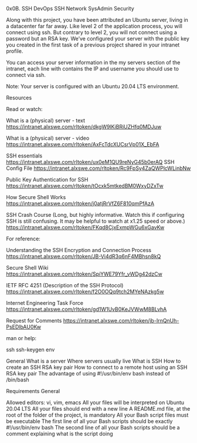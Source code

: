 0x0B. SSH
DevOps
SSH
Network
SysAdmin
Security


Along with this project, you have been attributed an Ubuntu server, living in a datacenter far far away. Like level 2 of the application process, you will connect using ssh. But contrary to level 2, you will not connect using a password but an RSA key. We’ve configured your server with the public key you created in the first task of a previous project shared in your intranet profile.

You can access your server information in the my servers section of the intranet, each line with contains the IP and username you should use to connect via ssh.

Note: Your server is configured with an Ubuntu 20.04 LTS environment.

Resources

Read or watch:

What is a (physical) server - text https://intranet.alxswe.com/rltoken/dkgW9lKiBRiUZHfq0MDJuw

What is a (physical) server - video https://intranet.alxswe.com/rltoken/AxFcTdcXUCsrVp01X_EbFA

SSH essentials https://intranet.alxswe.com/rltoken/ux0eM1QU9reNyG45b0erAQ
SSH Config File https://intranet.alxswe.com/rltoken/Rc9FpSy4ZaQWPlcWLinbNw

Public Key Authentication for SSH https://intranet.alxswe.com/rltoken/tOcxk5mtkedBM0WxyDZxTw

How Secure Shell Works https://intranet.alxswe.com/rltoken/j0atjRrVfZ6F810qmPfAzA

SSH Crash Course (Long, but highly informative. Watch this if configuring SSH is still confusing. It may be helpful to watch at x1.25 speed or above.) https://intranet.alxswe.com/rltoken/FKqd8CjxExmpWGu6xGavKw

For reference:

Understanding the SSH Encryption and Connection Process https://intranet.alxswe.com/rltoken/JB-Vi4dR3q6nF4MBhsn8kQ

Secure Shell Wiki https://intranet.alxswe.com/rltoken/SpiYWE79Yfr_vWDg42dzCw

IETF RFC 4251 (Description of the SSH Protocol) https://intranet.alxswe.com/rltoken/f2O0OQq9tch2MYeNAzkg5w

Internet Engineering Task Force https://intranet.alxswe.com/rltoken/gd1W1UvB0KeJVWwM8BLvhA

Request for Comments https://intranet.alxswe.com/rltoken/jb-IrnQnUh-PsEDlbAU0Kw

man or help:

ssh
ssh-keygen
env

General
What is a server
Where servers usually live
What is SSH
How to create an SSH RSA key pair
How to connect to a remote host using an SSH RSA key pair
The advantage of using #!/usr/bin/env bash instead of /bin/bash

Requirements General

Allowed editors: vi, vim, emacs
All your files will be interpreted on Ubuntu 20.04 LTS
All your files should end with a new line
A README.md file, at the root of the folder of the project, is mandatory
All your Bash script files must be executable
The first line of all your Bash scripts should be exactly #!/usr/bin/env bash
The second line of all your Bash scripts should be a comment explaining what is the script doing
